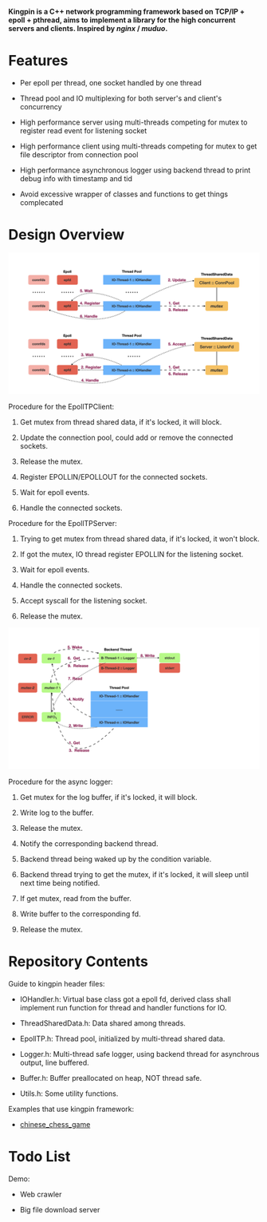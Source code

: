 **Kingpin is a C++ network programming framework based on TCP/IP + epoll + pthread, aims to implement a library for the high concurrent servers and clients. Inspired by *nginx* / *muduo*.**

# Features

* Per epoll per thread, one socket handled by one thread

* Thread pool and IO multiplexing for both server's and client's concurrency

* High performance server using multi-threads competing for mutex to register read event for listening socket

* High performance client using multi-threads competing for mutex to get file descriptor from connection pool

* High performance asynchronous logger using backend thread to print debug info with timestamp and tid

* Avoid excessive wrapper of classes and functions to get things complecated

# Design Overview

![image](https://github.com/GeniusDai/kingpin/raw/dev/pictures/kingpin.001.png)

Procedure for the EpollTPClient:

1. Get mutex from thread shared data, if it's locked, it will block.

2. Update the connection pool, could add or remove the connected sockets.

3. Release the mutex.

4. Register EPOLLIN/EPOLLOUT for the connected sockets.

5. Wait for epoll events.

6. Handle the connected sockets.

Procedure for the EpollTPServer:

1. Trying to get mutex from thread shared data, if it's locked, it won't block.

2. If got the mutex, IO thread register  EPOLLIN for the listening socket.

3. Wait for epoll events.

4. Handle the connected sockets.

5. Accept syscall for the listening socket.

6. Release the mutex.

![image](https://github.com/GeniusDai/kingpin/raw/dev/pictures/kingpin.002.png)

Procedure for the async logger:

1. Get mutex for the log buffer, if it's locked, it will block.

2. Write log to the buffer.

3. Release the mutex.

4. Notify the corresponding backend thread.

5. Backend thread being waked up by the condition variable.

6. Backend thread trying to get the mutex, if it's locked, it will sleep until next time being notified.

7. If get mutex, read from the buffer.

8. Write buffer to the corresponding fd.

9. Release the mutex.

# Repository Contents

Guide to kingpin header files:

* IOHandler.h: Virtual base class got a epoll fd, derived class shall implement run function for thread and handler functions for IO.

* ThreadSharedData.h: Data shared among threads.

* EpollTP.h: Thread pool, initialized by multi-thread shared data.

* Logger.h: Multi-thread safe logger, using backend thread for asynchrous output, line buffered.

* Buffer.h: Buffer preallocated on heap, NOT thread safe.

* Utils.h: Some utility functions.

Examples that use kingpin framework:

* [chinese_chess_game](https://github.com/GeniusDai/kingpin/tree/dev/examples/chinese_chess_game)

# Todo List

Demo:

* Web crawler

* Big file download server
